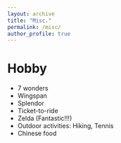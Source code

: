 ```yaml
---
layout: archive
title: "Misc."
permalink: /misc/
author_profile: true
---
```


Hobby
======
* 7 wonders
* Wingspan
* Splendor
* Ticket-to-ride
* Zelda (Fantastic!!!)
* Outdoor activities: Hiking, Tennis
* Chinese food
